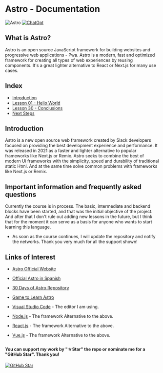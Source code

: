 # Astro - Documentation

![Astro](https://img.shields.io/badge/Astro-0C1222?style=for-the-badge&logo=astro&logoColor=FDFDFE)
[![ChatGpt](https://img.shields.io/badge/ChatGPT-GPT--4-7CF178?style=for-the-badge&logo=openai&logoColor=white&labelColor=101010)](https://platform.openai.com)

## What is Astro?

Astro is an open source JavaScript framework for building websites and progressive web applications - Pwa. Astro is a modern, fast and optimized framework for creating all types of web experiences by reusing components. It's a great lighter alternative to React or Next.js for many use cases.

## Index

* [Introduction](Introduction)
* [Lesson 01 - Hello World](Hello-World)
* [Lesson 30 - Conclusions](Conclusions)
* [Next Steps](Next-Steps)

## Introduction

Astro is a new open source web framework created by Slack developers focused on providing the best development experience and performance. It was released in 2021 as a faster and lighter alternative to popular frameworks like Next.js or Remix. Astro seeks to combine the best of modern Ui frameworks with the simplicity, speed and durability of traditional static Html. And at the same time solve common problems with frameworks like Next.js or Remix.

## Important information and frequently asked questions

Currently the course is in process. The basic, intermediate and backend blocks have been started, and that was the initial objective of the project. And after that I don't rule out adding new lessons in the future, but I think that for the moment it can serve as a basis for anyone who wants to start learning this language.

* As soon as the course continues, I will update the repository and notify the networks.
Thank you very much for all the support shown!

## Links of Interest

* [Astro Official Website](https://astro.build/)

* [Official Astro in Spanish](https://docs.astro.build/en/getting-started/)

* [30 Days of Astro Repository](https://github.com/withastro/astro)

* [Game to Learn Astro](https://www.freecodecamp.org/news/how-to-use-the-astro-ui-framework/)

* [Visual Studio Code](https://code.visualstudio.com/) - The editor I am using.

* [Node.js](https://nodejs.org/en) - The framework Alternative to the above.

* [React.js](https://es.react.dev/) - The framework Alternative to the above.

* [Vue.js](https://vuejs.org/) - The framework Alternative to the above.

##

#### You can support my work by "☆Star" the repo or nominate me for a "GitHub Star". Thank you!

[![GitHub Star](https://img.shields.io/badge/GitHub-Nominar_a_star-yellow?style=for-the-badge&logo=github&logoColor=white&labelColor=101010)](https://stars.github.com/nominate/)